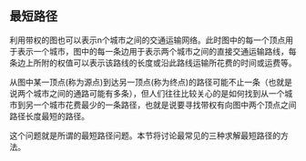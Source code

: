 ## 最短路径

利用带权的图也可以表示n个城市之间的交通运输网络。此时图中的每一个顶点用于表示一个城市，图中的每一条边用于表示两个城市之间的直接交通运输路线，每条边上所附的权值可以表示该路线的长度或沿此路线运输所花费的时间或运费等。

从图中某一顶点(称为源点)到达另一顶点(称为终点)的路径可能不止一条（也就是说两个城市之间的通路可能有多条），但人们往往比较关心的是如何找到从一个城市到另一个城市花费最少的一条路径，也就是说要寻找带权有向图中两个顶点之间路径长度最短的路径。

这个问题就是所谓的最短路径问题。本节将讨论最常见的三种求解最短路径的方法。